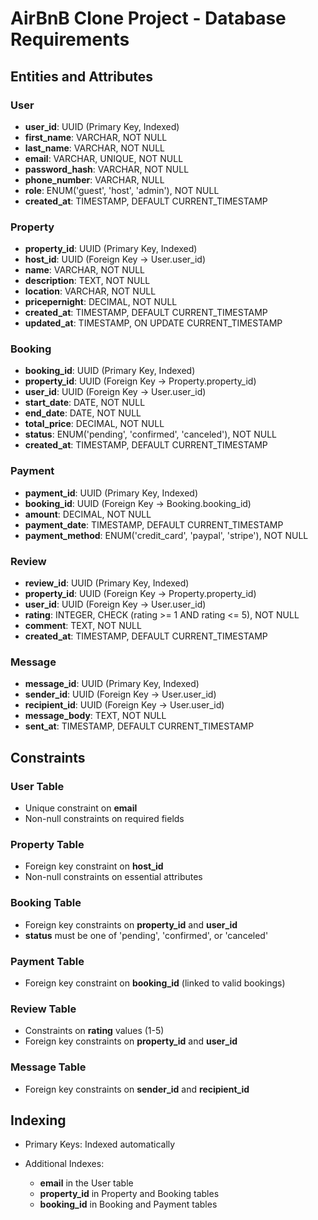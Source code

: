 # AirBnB Clone Project - Database Requirements

## Entities and Attributes

### User

* **user\_id**: UUID (Primary Key, Indexed)
* **first\_name**: VARCHAR, NOT NULL
* **last\_name**: VARCHAR, NOT NULL
* **email**: VARCHAR, UNIQUE, NOT NULL
* **password\_hash**: VARCHAR, NOT NULL
* **phone\_number**: VARCHAR, NULL
* **role**: ENUM('guest', 'host', 'admin'), NOT NULL
* **created\_at**: TIMESTAMP, DEFAULT CURRENT\_TIMESTAMP

### Property

* **property\_id**: UUID (Primary Key, Indexed)
* **host\_id**: UUID (Foreign Key → User.user\_id)
* **name**: VARCHAR, NOT NULL
* **description**: TEXT, NOT NULL
* **location**: VARCHAR, NOT NULL
* **pricepernight**: DECIMAL, NOT NULL
* **created\_at**: TIMESTAMP, DEFAULT CURRENT\_TIMESTAMP
* **updated\_at**: TIMESTAMP, ON UPDATE CURRENT\_TIMESTAMP

### Booking

* **booking\_id**: UUID (Primary Key, Indexed)
* **property\_id**: UUID (Foreign Key → Property.property\_id)
* **user\_id**: UUID (Foreign Key → User.user\_id)
* **start\_date**: DATE, NOT NULL
* **end\_date**: DATE, NOT NULL
* **total\_price**: DECIMAL, NOT NULL
* **status**: ENUM('pending', 'confirmed', 'canceled'), NOT NULL
* **created\_at**: TIMESTAMP, DEFAULT CURRENT\_TIMESTAMP

### Payment

* **payment\_id**: UUID (Primary Key, Indexed)
* **booking\_id**: UUID (Foreign Key → Booking.booking\_id)
* **amount**: DECIMAL, NOT NULL
* **payment\_date**: TIMESTAMP, DEFAULT CURRENT\_TIMESTAMP
* **payment\_method**: ENUM('credit\_card', 'paypal', 'stripe'), NOT NULL

### Review

* **review\_id**: UUID (Primary Key, Indexed)
* **property\_id**: UUID (Foreign Key → Property.property\_id)
* **user\_id**: UUID (Foreign Key → User.user\_id)
* **rating**: INTEGER, CHECK (rating >= 1 AND rating <= 5), NOT NULL
* **comment**: TEXT, NOT NULL
* **created\_at**: TIMESTAMP, DEFAULT CURRENT\_TIMESTAMP

### Message

* **message\_id**: UUID (Primary Key, Indexed)
* **sender\_id**: UUID (Foreign Key → User.user\_id)
* **recipient\_id**: UUID (Foreign Key → User.user\_id)
* **message\_body**: TEXT, NOT NULL
* **sent\_at**: TIMESTAMP, DEFAULT CURRENT\_TIMESTAMP

## Constraints

### User Table

* Unique constraint on **email**
* Non-null constraints on required fields

### Property Table

* Foreign key constraint on **host\_id**
* Non-null constraints on essential attributes

### Booking Table

* Foreign key constraints on **property\_id** and **user\_id**
* **status** must be one of 'pending', 'confirmed', or 'canceled'

### Payment Table

* Foreign key constraint on **booking\_id** (linked to valid bookings)

### Review Table

* Constraints on **rating** values (1-5)
* Foreign key constraints on **property\_id** and **user\_id**

### Message Table

* Foreign key constraints on **sender\_id** and **recipient\_id**

## Indexing

* Primary Keys: Indexed automatically
* Additional Indexes:

  * **email** in the User table
  * **property\_id** in Property and Booking tables
  * **booking\_id** in Booking and Payment tables
